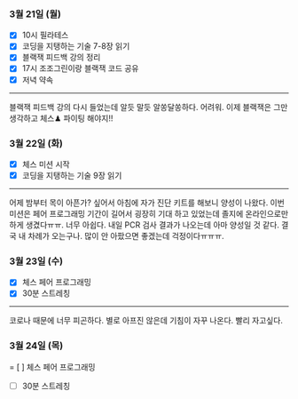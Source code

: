### 3월 21일 (월)
- [x] 10시 필라테스 
- [x] 코딩을 지탱하는 기술 7-8장 읽기
- [x] 블랙잭 피드백 강의 정리
- [x] 17시 조조그린이랑 블랙잭 코드 공유
- [x] 저녁 약속
---
블랙잭 피드백 강의 다시 들었는데 알듯 말듯 알쏭달쏭하다. 어려워.
이제 블랙잭은 그만 생각하고 체스♟ 파이팅 해야지!!

### 3월 22일 (화)
- [x] 체스 미션 시작
- [x] 코딩을 지탱하는 기술 9장 읽기
---
어제 밤부터 목이 아픈가? 싶어서 아침에 자가 진단 키트를 해보니 양성이 나왔다.
이번 미션은 페어 프로그래밍 기간이 길어서 굉장히 기대 하고 있었는데 졸지에 온라인으로만 하게 생겼다ㅠㅠ. 너무 아쉽다.
내일 PCR 검사 결과가 나오는데 아마 양성일 것 같다. 결국 내 차례가 오는구나. 많이 안 아팠으면 좋겠는데 걱정이다ㅠㅠㅠ.

### 3월 23일 (수)
- [x] 체스 페어 프로그래밍
- [x] 30분 스트레칭
---
코로나 때문에 너무 피곤하다. 별로 아프진 않은데 기침이 자꾸 나온다. 빨리 자고싶다.

### 3월 24일 (목)
= [ ] 체스 페어 프로그래밍
- [ ] 30분 스트레칭